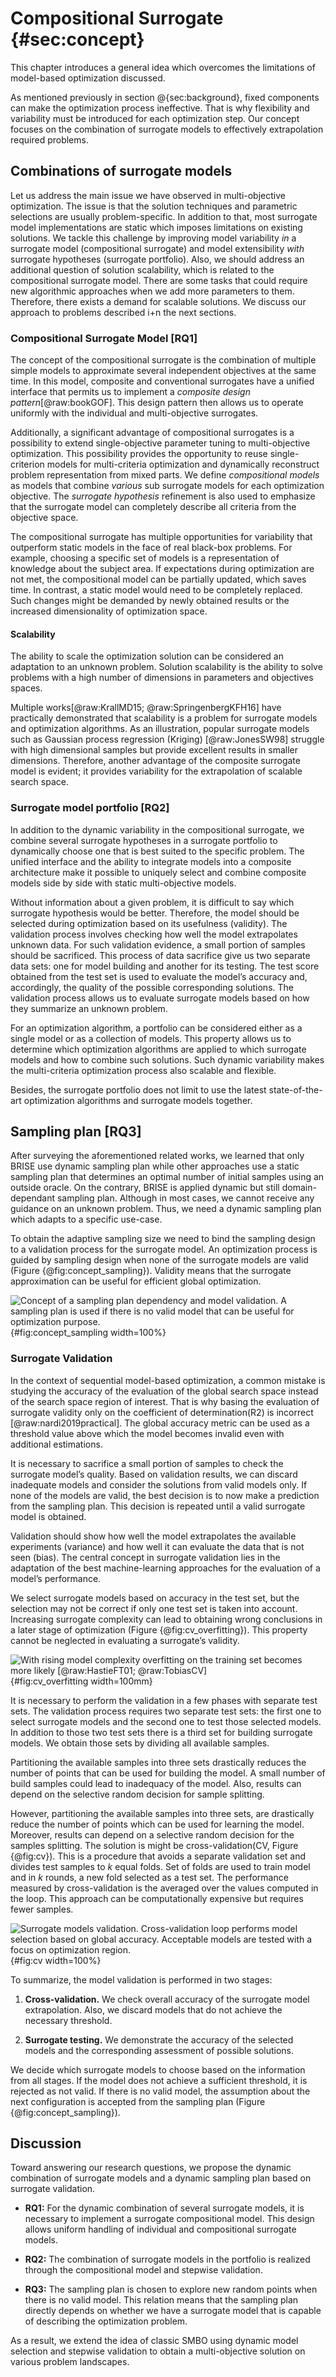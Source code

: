 Compositional Surrogate {#sec:concept}
=======================

This chapter introduces a general idea which overcomes the limitations
of model-based optimization discussed.

As mentioned previously in section @{sec:background}, fixed components
can make the optimization process ineffective. That is why flexibility
and variability must be introduced for each optimization step. Our
concept focuses on the combination of surrogate models to effectively
extrapolation required problems.

Combinations of surrogate models
--------------------------------

Let us address the main issue we have observed in multi-objective
optimization. The issue is that the solution techniques and parametric
selections are usually problem-specific. In addition to that, most
surrogate model implementations are static which imposes limitations on
existing solutions. We tackle this challenge by improving model
variability *in* a surrogate model (compositional surrogate) and model
extensibility *with* surrogate hypotheses (surrogate portfolio). Also,
we should address an additional question of solution scalability, which
is related to the compositional surrogate model. There are some tasks
that could require new algorithmic approaches when we add more
parameters to them. Therefore, there exists a demand for scalable
solutions. We discuss our approach to problems described i+n the next
sections.

### Compositional Surrogate Model \[RQ1\]

The concept of the compositional surrogate is the combination of
multiple simple models to approximate several independent objectives at
the same time. In this model, composite and conventional surrogates have
a unified interface that permits us to implement a *composite design
pattern*[@raw:bookGOF]. This design pattern then allows us to operate
uniformly with the individual and multi-objective surrogates.

Additionally, a significant advantage of compositional surrogates is a
possibility to extend single-objective parameter tuning to
multi-objective optimization. This possibility provides the opportunity
to reuse single-criterion models for multi-criteria optimization and
dynamically reconstruct problem representation from mixed parts. We
define *compositional models* as models that combine *various* sub
surrogate models for each optimization objective. The *surrogate
hypothesis* refinement is also used to emphasize that the surrogate
model can completely describe all criteria from the objective space.

The compositional surrogate has multiple opportunities for variability
that outperform static models in the face of real black-box problems.
For example, choosing a specific set of models is a representation of
knowledge about the subject area. If expectations during optimization
are not met, the compositional model can be partially updated, which
saves time. In contrast, a static model would need to be completely
replaced. Such changes might be demanded by newly obtained results or
the increased dimensionality of optimization space.

#### Scalability

The ability to scale the optimization solution can be considered an
adaptation to an unknown problem. Solution scalability is the ability to
solve problems with a high number of dimensions in parameters and
objectives spaces.

Multiple works[@raw:KrallMD15; @raw:SpringenbergKFH16] have practically
demonstrated that scalability is a problem for surrogate models and
optimization algorithms. As an illustration, popular surrogate models
such as Gaussian process regression (Kriging) [@raw:JonesSW98] struggle with
high dimensional samples but provide excellent results in smaller
dimensions. Therefore, another advantage of the composite surrogate
model is evident; it provides variability for the extrapolation of
scalable search space.

### Surrogate model portfolio \[RQ2\]

In addition to the dynamic variability in the compositional surrogate,
we combine several surrogate hypotheses in a surrogate portfolio to
dynamically choose one that is best suited to the specific problem. The
unified interface and the ability to integrate models into a composite
architecture make it possible to uniquely select and combine composite
models side by side with static multi-objective models.

Without information about a given problem, it is difficult to say which
surrogate hypothesis would be better. Therefore, the model should be
selected during optimization based on its usefulness (validity). The
validation process involves checking how well the model extrapolates
unknown data. For such validation evidence, a small portion of samples
should be sacrificed. This process of data sacrifice give us two
separate data sets: one for model building and another for its testing.
The test score obtained from the test set is used to evaluate the
model’s accuracy and, accordingly, the quality of the possible
corresponding solutions. The validation process allows us to evaluate
surrogate models based on how they summarize an unknown problem.

For an optimization algorithm, a portfolio can be considered either as a
single model or as a collection of models. This property allows us to
determine which optimization algorithms are applied to which surrogate
models and how to combine such solutions. Such dynamic variability makes
the multi-criteria optimization process also scalable and flexible.

Besides, the surrogate portfolio does not limit to use the latest
state-of-the-art optimization algorithms and surrogate models together.

Sampling plan \[RQ3\]
---------------------

After surveying the aforementioned related works, we learned that only
BRISE use dynamic sampling plan while other approaches use a static
sampling plan that determines an optimal number of initial samples using
an outside oracle. On the contrary, BRISE is applied dynamic but still
domain-dependant sampling plan. Although in most cases, we cannot
receive any guidance on an unknown problem. Thus, we need a dynamic
sampling plan which adapts to a specific use-case.

To obtain the adaptive sampling size we need to bind the sampling design
to a validation process for the surrogate model. An optimization process
is guided by sampling design when none of the surrogate models are valid
(Figure {@fig:concept_sampling}). Validity means that the surrogate
approximation can be useful for efficient global optimization.

![Concept of a sampling plan dependency and model validation. A sampling plan is used if there is no valid model that can be useful for optimization purpose.](images/dinamic_sampling_plan.svg){#fig:concept_sampling width=100%}

### Surrogate Validation

In the context of sequential model-based optimization, a common mistake
is studying the accuracy of the evaluation of the global search space
instead of the search space region of interest. That is why basing the
evaluation of surrogate validity only on the coefficient of
determination(R2) is incorrect [@raw:nardi2019practical]. The global
accuracy metric can be used as a threshold value above which the model
becomes invalid even with additional estimations.

It is necessary to sacrifice a small portion of samples to check the
surrogate model’s quality. Based on validation results, we can discard
inadequate models and consider the solutions from valid models only. If
none of the models are valid, the best decision is to now make a
prediction from the sampling plan. This decision is repeated until a
valid surrogate model is obtained.

Validation should show how well the model extrapolates the available
experiments (variance) and how well it can evaluate the data that is not
seen (bias). The central concept in surrogate validation lies in the
adaptation of the best machine-learning approaches for the evaluation of
a model’s performance.

We select surrogate models based on accuracy in the test set, but the
selection may not be correct if only one test set is taken into account.
Increasing surrogate complexity can lead to obtaining wrong conclusions
in a later stage of optimization (Figure {@fig:cv_overfitting}). This
property cannot be neglected in evaluating a surrogate’s validity.

![With rising model complexity overfitting on the training set becomes more likely [@raw:HastieFT01; @raw:TobiasCV]](images/utility/cv_2x_test.svg){#fig:cv_overfitting width=100mm}

It is necessary to perform the validation in a few phases with separate
test sets. The validation process requires two separate test sets: the
first one to select surrogate models and the second one to test those
selected models. In addition to those two test sets there is a third set
for building surrogate models. We obtain those sets by dividing all
available samples.

Partitioning the available samples into three sets drastically reduces
the number of points that can be used for building the model. A small
number of build samples could lead to inadequacy of the model.
Also, results can depend on the selective random decision for sample
splitting.

However, partitioning the available samples into three sets, are
drastically reduce the number of points which can be used for learning
the model. Moreover, results can depend on a selective random decision
for the samples splitting. The solution is might be cross-validation(CV,
Figure {@fig:cv}). This is a procedure that avoids a separate
validation set and divides test samples to *k* equal folds. Set of folds
are used to train model and in *k* rounds, a new fold selected as a test
set. The performance measured by cross-validation is the averaged over
the values computed in the loop. This approach can be computationally
expensive but requires fewer samples.

![Surrogate models validation. Cross-validation loop performs model selection based on global accuracy. Acceptable models are tested with a focus on optimization region.](images/cv.svg){#fig:cv width=100%}

To summarize, the model validation is performed in two stages:

1.  **Cross-validation.** We check overall accuracy of the surrogate
    model extrapolation. Also, we discard models that do not achieve the
    necessary threshold.

2.  **Surrogate testing.** We demonstrate the accuracy of the selected
    models and the corresponding assessment of possible solutions.

We decide which surrogate models to choose based on the information from
all stages. If the model does not achieve a sufficient threshold, it is
rejected as not valid. If there is no valid model, the assumption about
the next configuration is accepted from the sampling plan (Figure
{@fig:concept_sampling}).

Discussion
----------

Toward answering our research questions, we propose the dynamic
combination of surrogate models and a dynamic sampling plan based on
surrogate validation.

-   **RQ1:** For the dynamic combination of several surrogate models, it
    is necessary to implement a surrogate compositional model. This
    design allows uniform handling of individual and compositional
    surrogate models.

-   **RQ2:** The combination of surrogate models in the portfolio is
    realized through the compositional model and stepwise validation.

-   **RQ3:** The sampling plan is chosen to explore new random points
    when there is no valid model. This relation means that the sampling
    plan directly depends on whether we have a surrogate model that is
    capable of describing the optimization problem.

As a result, we extend the idea of classic SMBO using dynamic model selection
and stepwise validation to obtain a multi-objective solution on various
problem landscapes.
